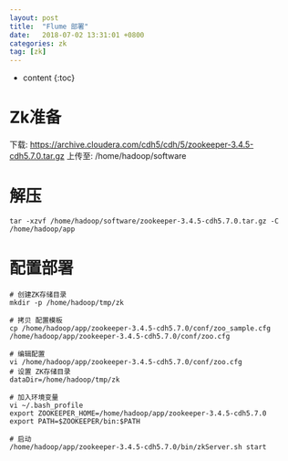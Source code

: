 ```yaml
---
layout: post
title:  "Flume 部署"
date:   2018-07-02 13:31:01 +0800
categories: zk
tag: [zk]
---
```


* content
{:toc}


# Zk准备  

 下载:  https://archive.cloudera.com/cdh5/cdh/5/zookeeper-3.4.5-cdh5.7.0.tar.gz
 上传至: /home/hadoop/software  

# 解压

```shell
tar -xzvf /home/hadoop/software/zookeeper-3.4.5-cdh5.7.0.tar.gz -C /home/hadoop/app
```

# 配置部署

```shell
# 创建ZK存储目录
mkdir -p /home/hadoop/tmp/zk

# 拷贝 配置模板 
cp /home/hadoop/app/zookeeper-3.4.5-cdh5.7.0/conf/zoo_sample.cfg /home/hadoop/app/zookeeper-3.4.5-cdh5.7.0/conf/zoo.cfg

# 编辑配置
vi /home/hadoop/app/zookeeper-3.4.5-cdh5.7.0/conf/zoo.cfg
# 设置 ZK存储目录
dataDir=/home/hadoop/tmp/zk

# 加入环境变量
vi ~/.bash_profile
export ZOOKEEPER_HOME=/home/hadoop/app/zookeeper-3.4.5-cdh5.7.0
export PATH=$ZOOKEEPER/bin:$PATH

# 启动
/home/hadoop/app/zookeeper-3.4.5-cdh5.7.0/bin/zkServer.sh start
```